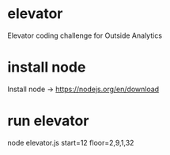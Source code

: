 # elevator
Elevator coding challenge for Outside Analytics

# install node
Install node -> https://nodejs.org/en/download

# run elevator
node elevator.js start=12 floor=2,9,1,32
